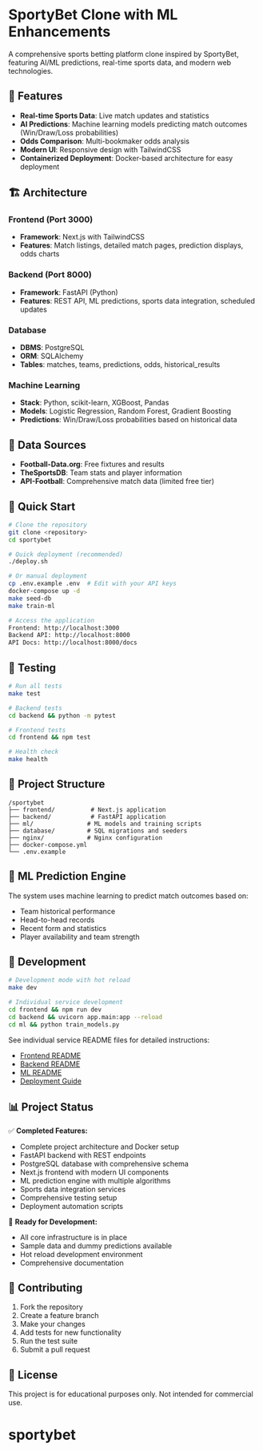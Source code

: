 # SportyBet Clone with ML Enhancements

A comprehensive sports betting platform clone inspired by SportyBet, featuring AI/ML predictions, real-time sports data, and modern web technologies.

## 🚀 Features

- **Real-time Sports Data**: Live match updates and statistics
- **AI Predictions**: Machine learning models predicting match outcomes (Win/Draw/Loss probabilities)
- **Odds Comparison**: Multi-bookmaker odds analysis
- **Modern UI**: Responsive design with TailwindCSS
- **Containerized Deployment**: Docker-based architecture for easy deployment

## 🏗️ Architecture

### Frontend (Port 3000)
- **Framework**: Next.js with TailwindCSS
- **Features**: Match listings, detailed match pages, prediction displays, odds charts

### Backend (Port 8000)
- **Framework**: FastAPI (Python)
- **Features**: REST API, ML predictions, sports data integration, scheduled updates

### Database
- **DBMS**: PostgreSQL
- **ORM**: SQLAlchemy
- **Tables**: matches, teams, predictions, odds, historical_results

### Machine Learning
- **Stack**: Python, scikit-learn, XGBoost, Pandas
- **Models**: Logistic Regression, Random Forest, Gradient Boosting
- **Predictions**: Win/Draw/Loss probabilities based on historical data

## 📡 Data Sources

- **Football-Data.org**: Free fixtures and results
- **TheSportsDB**: Team stats and player information
- **API-Football**: Comprehensive match data (limited free tier)

## 🐳 Quick Start

```bash
# Clone the repository
git clone <repository>
cd sportybet

# Quick deployment (recommended)
./deploy.sh

# Or manual deployment
cp .env.example .env  # Edit with your API keys
docker-compose up -d
make seed-db
make train-ml

# Access the application
Frontend: http://localhost:3000
Backend API: http://localhost:8000
API Docs: http://localhost:8000/docs
```

## 🧪 Testing

```bash
# Run all tests
make test

# Backend tests
cd backend && python -m pytest

# Frontend tests
cd frontend && npm test

# Health check
make health
```

## 📁 Project Structure

```
/sportybet
├── frontend/          # Next.js application
├── backend/           # FastAPI application
├── ml/               # ML models and training scripts
├── database/         # SQL migrations and seeders
├── nginx/            # Nginx configuration
├── docker-compose.yml
└── .env.example
```

## 🧠 ML Prediction Engine

The system uses machine learning to predict match outcomes based on:
- Team historical performance
- Head-to-head records
- Recent form and statistics
- Player availability and team strength

## 🔧 Development

```bash
# Development mode with hot reload
make dev

# Individual service development
cd frontend && npm run dev
cd backend && uvicorn app.main:app --reload
cd ml && python train_models.py
```

See individual service README files for detailed instructions:
- [Frontend README](./frontend/README.md)
- [Backend README](./backend/README.md)
- [ML README](./ml/README.md)
- [Deployment Guide](./DEPLOYMENT.md)

## 📊 Project Status

✅ **Completed Features:**
- Complete project architecture and Docker setup
- FastAPI backend with REST endpoints
- PostgreSQL database with comprehensive schema
- Next.js frontend with modern UI components
- ML prediction engine with multiple algorithms
- Sports data integration services
- Comprehensive testing setup
- Deployment automation scripts

🚀 **Ready for Development:**
- All core infrastructure is in place
- Sample data and dummy predictions available
- Hot reload development environment
- Comprehensive documentation

## 🤝 Contributing

1. Fork the repository
2. Create a feature branch
3. Make your changes
4. Add tests for new functionality
5. Run the test suite
6. Submit a pull request

## 📄 License

This project is for educational purposes only. Not intended for commercial use.
# sportybet
